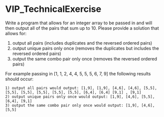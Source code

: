 # VIP_TechnicalExercise
Write a program that allows for an integer array to be passed in and will then output all of the pairs that sum up to 10.
Please provide a solution that allows for:
  1) output all pairs (includes duplicates and the reversed ordered pairs)
  2) output unique pairs only once (removes the duplicates but includes the reversed ordered pairs)
  3) output the same combo pair only once (removes the reversed ordered pairs)

  For example passing in [1, 1, 2, 4, 4, 5, 5, 5, 6, 7, 9] the following results should occur:
  
    1) output all pairs would output: [1,9], [1,9], [4,6], [4,6], [5,5], [5,5], [5,5], [5,5], [5,5], [5,5], [6,4], [6,4] [9,1] , [9,1] 
    2) output unique pairs only once would output: [1,9], [4,6], [5,5], [6,4], [9,1] 
    3) output the same combo pair only once would output: [1,9], [4,6], [5,5]   
